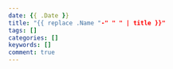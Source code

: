 ```yaml
---
date: {{ .Date }}
title: "{{ replace .Name "-" " " | title }}"
tags: []
categories: []
keywords: []
comment: true
---
```


